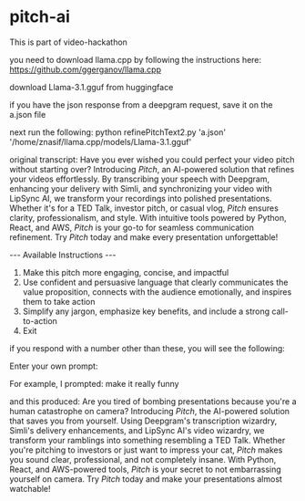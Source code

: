 # pitch-ai
This is part of video-hackathon

you need to download llama.cpp by following the instructions here: https://github.com/ggerganov/llama.cpp

download Llama-3.1.gguf from huggingface

if you have the json response from a deepgram request, save it on the a.json file

next run the following:
python refinePitchText2.py 'a.json' '/home/znasif/llama.cpp/models/Llama-3.1.gguf'

original transcript:
Have you ever wished you could perfect your video pitch without starting over? Introducing *Pitch*, an AI-powered solution that refines your videos effortlessly. By transcribing your speech with Deepgram, enhancing your delivery with Simli, and synchronizing your video with LipSync AI, we transform your recordings into polished presentations. Whether it's for a TED Talk, investor pitch, or casual vlog, *Pitch* ensures clarity, professionalism, and style. With intuitive tools powered by Python, React, and AWS, *Pitch* is your go-to for seamless communication refinement. Try *Pitch* today and make every presentation unforgettable!

--- Available Instructions ---
1. Make this pitch more engaging, concise, and impactful
2. Use confident and persuasive language that clearly communicates the value proposition, connects with the audience emotionally, and inspires them to take action
3. Simplify any jargon, emphasize key benefits, and include a strong call-to-action
0. Exit

if you respond with a number other than these, you will see the following:

Enter your own prompt:

For example, I prompted: make it really funny

and this produced:
Are you tired of bombing presentations because you're a human catastrophe on camera? Introducing *Pitch*, the AI-powered solution that saves you from yourself. Using Deepgram's transcription wizardry, Simli's delivery enhancements, and LipSync AI's video wizardry, we transform your ramblings into something resembling a TED Talk. Whether you're pitching to investors or just want to impress your cat, *Pitch* makes you sound clear, professional, and not completely insane. With Python, React, and AWS-powered tools, *Pitch* is your secret to not embarrassing yourself on camera. Try *Pitch* today and make your presentations almost watchable!